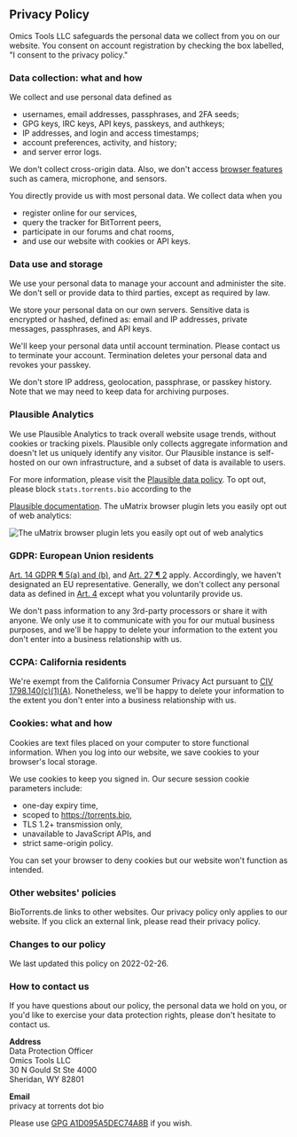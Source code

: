 ## Privacy Policy

Omics Tools LLC safeguards the personal data we collect from you on our website.
You consent on account registration by checking the box labelled,
"I consent to the privacy policy."

### Data collection: what and how

We collect and use personal data defined as

- usernames, email addresses, passphrases, and 2FA seeds;
- GPG keys, IRC keys, API keys, passkeys, and authkeys;
- IP addresses, and login and access timestamps;
- account preferences, activity, and history;
- and server error logs.

We don't collect cross-origin data.
Also, we don't access
[browser features](https://developer.mozilla.org/en-US/docs/Web/HTTP/Headers/Feature-Policy#directives)
such as camera, microphone, and sensors.

You directly provide us with most personal data.
We collect data when you

- register online for our services,
- query the tracker for BitTorrent peers,
- participate in our forums and chat rooms,
- and use our website with cookies or API keys.

### Data use and storage

We use your personal data to manage your account and administer the site.
We don't sell or provide data to third parties, except as required by law.

We store your personal data on our own servers.
Sensitive data is encrypted or hashed, defined as:
email and IP addresses, private messages, passphrases, and API keys.

We'll keep your personal data until account termination.
Please contact us to terminate your account.
Termination deletes your personal data and revokes your passkey.

We don't store IP address, geolocation, passphrase, or passkey history.
Note that we may need to keep data for archiving purposes.

### Plausible Analytics

We use Plausible Analytics to track overall website usage trends, without cookies or tracking pixels.
Plausible only collects aggregate information and doesn't let us uniquely identify any visitor.
Our Plausible instance is self-hosted on our own infrastructure, and a subset of data is available to users.

For more information, please visit the
[Plausible data policy](https://plausible.io/data-policy).
To opt out, please block `stats.torrents.bio` according to the

[Plausible documentation](https://plausible.io/docs/excluding).
The uMatrix browser plugin lets you easily opt out of web analytics:

![The uMatrix browser plugin lets you easily opt out of web analytics](/images/plausible-optout.png)

### GDPR: European Union residents

[Art. 14 GDPR ¶ 5(a) and (b)](https://gdpr-info.eu/art-14-gdpr), and
[Art. 27 ¶ 2](https://gdpr-info.eu/art-27-gdpr) apply.
Accordingly, we haven't designated an EU representative.
Generally, we don't collect any personal data as defined in
[Art. 4](https://gdpr-info.eu/art-4-gdpr)
except what you voluntarily provide us.

We don't pass information to any 3rd-party processors or share it with anyone.
We only use it to communicate with you for our mutual business purposes,
and we'll be happy to delete your information
to the extent you don't enter into a business relationship with us.

### CCPA: California residents

We're exempt from the California Consumer Privacy Act pursuant to
[CIV 1798.140(c)(1)(A)](https://ccpa-info.com/home/1798-140-definitions).
Nonetheless, we'll be happy to delete your information
to the extent you don't enter into a business relationship with us.

### Cookies: what and how

Cookies are text files placed on your computer to store functional information.
When you log into our website, we save cookies to your browser's local storage.

We use cookies to keep you signed in.
Our secure session cookie parameters include:

- one-day expiry time,
- scoped to https://torrents.bio,
- TLS 1.2+ transmission only,
- unavailable to JavaScript APIs, and
- strict same-origin policy.

You can set your browser to deny cookies
but our website won't function as intended.

### Other websites' policies

BioTorrents.de links to other websites.
Our privacy policy only applies to our website.
If you click an external link, please read their privacy policy.

### Changes to our policy

We last updated this policy on 2022-02-26.

### How to contact us

If you have questions about our policy,
the personal data we hold on you,
or you'd like to exercise your data protection rights,
please don't hesitate to contact us.

**Address**<br />
Data Protection Officer<br />
Omics Tools LLC<br />
30 N Gould St Ste 4000<br />
Sheridan, WY 82801

**Email**<br />
privacy at torrents dot bio

Please use
[GPG A1D095A5DEC74A8B](/pubkey)
if you wish.
